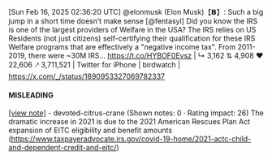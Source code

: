 [Sun Feb 16, 2025 02:36:20 UTC] @elonmusk (Elon Musk)【𝗕】: Such a big jump in a short time doesn’t make sense [@fentasyl] Did you know the IRS is one of the largest providers of Welfare in the USA? The IRS relies on US Residents (not just citizens) self-certifying their qualification for these IRS Welfare programs that are effectively a "negative income tax". From 2011-2019, there were ~30M IRS… https://t.co/HYBOF0Evsz | ↳ 3,162 ⇅ 4,908 ♥ 22,606 🡕 3,711,521 | Twitter for iPhone | birdwatch | https://x.com/_/status/1890953327069782337

#### MISLEADING

[[view note]](https://x.com/i/birdwatch/n/1890954495649079679) - devoted-citrus-crane (Shown notes: 0 · Rating impact: 26)
The dramatic increase in 2021 is due to the 2021 American Rescues Plan Act expansion of EITC eligibility and benefit amounts (https://www.taxpayeradvocate.irs.gov/covid-19-home/2021-actc-child-and-dependent-credit-and-eitc/)
